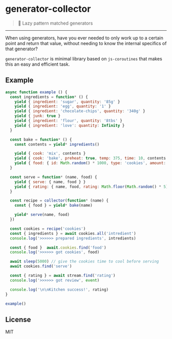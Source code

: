 # generator-collector
> :handbag: Lazy pattern matched generators
---

When using generators, have you ever needed to only work up to a certain point and return that value, without needing to know the internal specifics of that generator?

`generator-collector` is minimal library based on `js-coroutines` that makes this an easy and efficient task.

## Example

```js
async function example () {
  const ingredients = function* () {
    yield { ingredient: 'sugar', quantity: '85g' }
    yield { ingredient: 'egg', quantity: '1' }
    yield { ingredient: 'chocolate-chips', quantity: '340g' }
    yield { junk: true }
    yield { ingredient: 'flour', quantity: '8tbs' }
    yield { ingredient: 'love': quantity: Infinity }
  }

  const bake = function* () {
    const contents = yield* ingredients()

    yield { cook: 'mix', contents } 
    yield { cook: 'bake', preheat: true, temp: 375, time: 10, contents }
    yield { food: { id: Math.random() * 1000, type: 'cookies', amount: 20 } }
  }

  const serve = function* (name, food) {
    yield { serve: { name, food } }
    yield { rating: { name, food, rating: Math.floor(Math.random() * 5) } }
  }

  const recipe = collector(function* (name) {
    const { food } = yield* bake(name)

    yield* serve(name, food)
  })

  const cookies = recipe('cookies')
  const { ingredients } = await cookies.all('intredient')
  console.log('>>>>>> prepared ingredients', intredients)

  const { food }  await.cookies.find('food')
  console.log('>>>>>> got cookies', food)

  await sleep(5000) // give the cookies time to cool before serving
  await cookies.find('serve')

  const { rating } = await stream.find('rating')
  console.log('>>>>>> got review', event)

  console.log('\n\nKitchen success!', rating)
}

example()
```

## License

MIT
